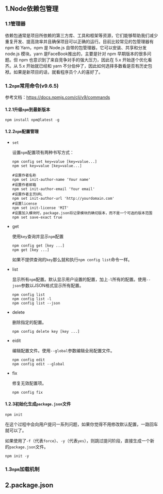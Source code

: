 ## 1.Node依赖包管理

### 1.1管理器

依赖包通常是项目所依赖的第三方库、工具和框架等资源，它们能够帮助我们减少重复开发、提高效率并且确保项目可以正确的运行。目前比较常见的包管理器有 npm 和 Yarn，npm 是 Node.js 自带的包管理器，它可以安装、共享和分发 node.js 模块。yarn 是FaceBook推出的，主要是针对 npm 早期版本的很多问题。但 npm 也意识到了来自竞争对手的强大压力，因此在 5.x 开始逐个优化看齐。从 5.x 开始就已经和 yarn 不分伯仲了，因此如何选择多数看是否有历史包袱。如果是新项目的话，就看程序员个人的喜好了。

### 1.2`npm`常用命令(v9.6.5)

参考文档：https://docs.npmjs.com/cli/v9/commands

#### 1.2.1升级`npm`到最新版本

```shell
npm install npm@latest -g
```



#### 1.2.2`npm`配置管理

* `set`

  设置`npm`配置项有两种书写方式：

  ```shell
  npm config set key=value [key=value...]
  npm set key=value [key=value...]
  ```

  ```shell
  #设置作者名称
  npm set init-author-name 'Your name'
  #设置作者邮箱
  npm set init-author-email 'Your email'
  #设置作者主页URL
  npm set init-author-url 'http://yourdomain.com'
  #设置license
  npm set init-license 'MIT'
  #设置加入模块时，package.json将记录模块的确切版本，而不是一个可选的版本范围
  npm set save-exact true
  ```

* get

  使用`key`查询并显示`npm`配置

  ```shell
  npm config get [key ...]
  npm get [key ...]
  ```

  如果不提供查询的`key`那么就和执行`npm config list`命令一样。

* list

  显示所有`npm`配置。默认显示用户设置的配置，加上`-l`所有的配置。使用`--json`参数以JSON格式显示所有配置。

  ```shell
  npm config list
  npm config list -l
  npm config list --json
  ```

  

* delete

  删除指定的配置。

  ```shell
  npm config delete key [key ...]
  ```

  

* eidit

  编辑配置文件。使用`--global`参数编辑全局配置文件。

  ```shell
  npm config edit
  npm config edit --global
  ```

  

* fix

  修复无效配置项。

  ```shell
  npm config fix
  ```

  

#### 1.2.3初始化生成`package.json`文件

```shell
npm init
```

在这个过程中会向用户提问一系列问题，如果你觉得不用修改默认配置，一路回车就可以了。

如果使用了`-f`（代表`force`）、`-y`（代表`yes`），则跳过提问阶段，直接生成一个新的`package.json`文件。

```shell
npm init -y
```



### 1.3`npm`加载机制





## 2.package.json

